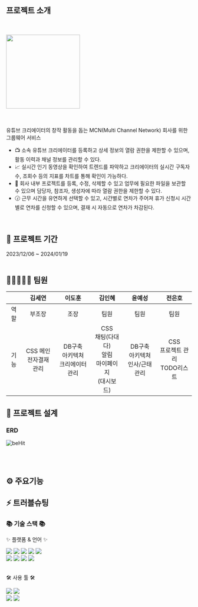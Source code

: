## 프로젝트 소개
<br>
<br>
<img src="https://github.com/SEYEON94/BeHit/assets/121929117/0f7cfe2d-01f7-4fbd-a2b6-8a9671521b9a" width="auto" height="200">
<br>
<br>
<br>

유튜브 크리에이터의 창작 활동을 돕는 MCN(Multi Channel Network) 회사를 위한 그룹웨어 서비스

- 📺 소속 유튜브 크리에이터를 등록하고 상세 정보의 열람 권한을 제한할 수 있으며, 활동 이력과 채널 정보를 관리할 수 있다.
- 📈 실시간 인기 동영상을 확인하여 트렌드를 파악하고 크리에이터의 실시간 구독자 수, 조회수 등의 지표를 차트를 통해 확인이 가능하다.
- 📂 회사 내부 프로젝트를 등록, 수정, 삭제할 수 있고 업무에 필요한 파일을 보관할 수 있으며 담당자, 참조자, 생성자에 따라 열람 권한을 제한할 수 있다.
- 🕝 근무 시간을 유연하게 선택할 수 있고, 시간별로 연차가 주어져 휴가 신청시 시간별로 연차를 신청할 수 있으며, 결재 시 자동으로 연차가 차감된다.
<br>

## 📅 프로젝트 기간
2023/12/06 ~ 2024/01/19
<br>
<br>

## 🚀👩‍🚀👨‍🚀 팀원

|   | 김세연  | 이도훈  | 김인혜  | 윤예성  | 전은호  | 
|:---:|:---:|:---:|:---:|:---:|:---:|
| 역할 | 부조장  | 조장  | 팀원  | 팀원  | 팀원  |
| 기능 | CSS 메인<br>전자결재 관리|DB구축<br>아키텍쳐<br>크리에이터 관리|CSS<br>채팅(다대다)<br>알림<br>마이페이지<br>(대시보드)|DB구축<br>아키텍쳐<br>인사/근태 관리|CSS<br>프로젝트 관리<br>TODO리스트|


## 🧱 프로젝트 설계

### ERD
![beHit](https://github.com/SEYEON94/BeHit/assets/121929117/9765d57a-81c9-4821-887b-dcc2b650baec)

<br>
<br>

## ⚙ 주요기능

## ⚡ 트러블슈팅
<div align=left>
	<h3>📚 기술 스택 📚</h3>
	<p>✨ 플랫폼 & 언어 ✨</p>
</div>
<div align="left">
	<img src="https://img.shields.io/badge/Java-007396?style=flat&logo=Conda-Forge&logoColor=white" />
	<img src="https://img.shields.io/badge/HTML5-E34F26?style=flat&logo=HTML5&logoColor=white" />
	<img src="https://img.shields.io/badge/CSS3-1572B6?style=flat&logo=CSS3&logoColor=white" />
	<img src="https://img.shields.io/badge/JavaScript-F7DF1E?style=flat&logo=JavaScript&logoColor=white" />
	<img src="https://img.shields.io/badge/jQuery-0769AD?style=flat&logo=jQuery&logoColor=white" />
	<br>
	<img src="https://img.shields.io/badge/Spring-6DB33F?style=flat&logo=Spring&logoColor=white" />
	<img src="https://img.shields.io/badge/Bootstrap-7952B3?style=flat&logo=Bootstrap&logoColor=white" />
	<img src="https://img.shields.io/badge/Mybatis-000000?style=flat&logo=Fluentd&logoColor=white" />
	<img src="https://img.shields.io/badge/Oracle%20SQL-F80000?style=flat&logo=Oracle&logoColor=white" />
	<br>
</div>
<br>
<div align=left>
	<p>🛠 사용 툴 🛠</p>
</div>
<div align=left>
	<img src="https://img.shields.io/badge/Eclipse%20IDE-2C2255?style=flat&logo=EclipseIDE&logoColor=white" />
	<img src="https://img.shields.io/badge/Visual%20Studio%20Code-007ACC?style=flat&logo=VisualStudioCode&logoColor=white" />
	<br>
	<img src="https://img.shields.io/badge/Tomcat-F8DC75?style=flat&logo=ApacheTomcat&logoColor=white" />
	<img src="https://img.shields.io/badge/GitHub-181717?style=flat&logo=GitHub&logoColor=white" />
  <br>
  <br>

